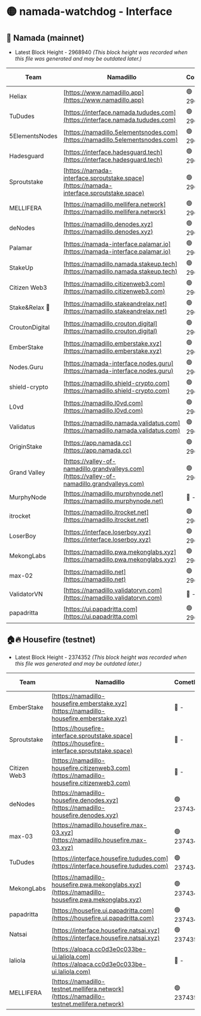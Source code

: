 # 🟡 namada-watchdog - Interface

## 🚀 Namada (mainnet)
- Latest Block Height - 2968940 *(This block height was recorded when this file was generated and may be outdated later.)*

| Team | Namadillo | CometBFT | Indexer | MASP Indexer |
|-|-|-|-|-|
| Heliax | [https://www.namadillo.app](https://www.namadillo.app) | 🟢 2968927 | 🟢 2968926 | 🟢 2968927 |
| TuDudes | [https://interface.namada.tududes.com](https://interface.namada.tududes.com) | 🟢 2968927 | 🟢 2968927 | 🟢 2968927 |
| 5ElementsNodes | [https://namadillo.5elementsnodes.com](https://namadillo.5elementsnodes.com) | 🟢 2968927 | 🟢 2968927 | 🟢 2968927 |
| Hadesguard | [https://interface.hadesguard.tech](https://interface.hadesguard.tech) | 🟢 2968928 | 🟢 2968927 | 🟢 2968927 |
| Sproutstake | [https://namada-interface.sproutstake.space](https://namada-interface.sproutstake.space) | 🟢 2968928 | 🔴 2797937 | 🟢 2968927 |
| MELLIFERA | [https://namadillo.mellifera.network](https://namadillo.mellifera.network) | 🟢 2968929 | 🟢 2968929 | 🟢 2968929 |
| deNodes | [https://namadillo.denodes.xyz](https://namadillo.denodes.xyz) | 🟢 2968929 | 🟢 2968929 | 🟢 2968929 |
| Palamar | [https://namada-interface.palamar.io](https://namada-interface.palamar.io) | 🟢 2968929 | 🟢 2968929 | 🟢 2968929 |
| StakeUp | [https://namadillo.namada.stakeup.tech](https://namadillo.namada.stakeup.tech) | 🟢 2968929 | 🟢 2968929 | 🟢 2968929 |
| Citizen Web3 | [https://namadillo.citizenweb3.com](https://namadillo.citizenweb3.com) | 🟢 2968930 | 🟢 2968929 | 🟢 2968930 |
| Stake&Relax 🦥 | [https://namadillo.stakeandrelax.net](https://namadillo.stakeandrelax.net) | 🟢 2968930 | 🟢 2968930 | 🟢 2968930 |
| CroutonDigital | [https://namadillo.crouton.digital](https://namadillo.crouton.digital) | 🟢 2968931 | 🟢 2968931 | 🟢 2968931 |
| EmberStake | [https://namadillo.emberstake.xyz](https://namadillo.emberstake.xyz) | 🟢 2968931 | 🟢 2968931 | 🟢 2968931 |
| Nodes.Guru | [https://namada-interface.nodes.guru](https://namada-interface.nodes.guru) | 🟢 2968932 | 🟢 2968932 | 🟢 2968931 |
| shield-crypto | [https://namadillo.shield-crypto.com](https://namadillo.shield-crypto.com) | 🟢 2968932 | 🟢 2968932 | 🟢 2968932 |
| L0vd | [https://namadillo.l0vd.com](https://namadillo.l0vd.com) | 🟢 2968933 | 🟢 2968933 | 🟢 2968933 |
| Validatus | [https://namadillo.namada.validatus.com](https://namadillo.namada.validatus.com) | 🟢 2968934 | 🟢 2968934 | 🟢 2968933 |
| OriginStake | [https://app.namada.cc](https://app.namada.cc) | 🟢 2968934 | 🟢 2968934 | 🟢 2968934 |
| Grand Valley | [https://valley-of-namadillo.grandvalleys.com](https://valley-of-namadillo.grandvalleys.com) | 🟢 2968934 | 🟢 2968934 | 🟢 2968934 |
| MurphyNode | [https://namadillo.murphynode.net](https://namadillo.murphynode.net) | 🔴 - | 🔴 - | 🔴 - |
| itrocket | [https://namadillo.itrocket.net](https://namadillo.itrocket.net) | 🟢 2968937 | 🟢 2968936 | 🟢 2968937 |
| LoserBoy | [https://interface.loserboy.xyz](https://interface.loserboy.xyz) | 🟢 2968937 | 🟢 2968937 | 🟢 2968937 |
| MekongLabs | [https://namadillo.pwa.mekonglabs.xyz](https://namadillo.pwa.mekonglabs.xyz) | 🟢 2968938 | 🟢 2968937 | 🟢 2968937 |
| max-02 | [https://namadillo.net](https://namadillo.net) | 🟢 2968938 | 🟢 2968938 | 🟢 2968937 |
| ValidatorVN | [https://namadillo.validatorvn.com](https://namadillo.validatorvn.com) | 🔴 - | 🔴 - | 🔴 - |
| papadritta | [https://ui.papadritta.com](https://ui.papadritta.com) | 🟢 2968940 | 🟢 2968940 | 🟢 2968940 |

## 🏠🔥 Housefire (testnet)
- Latest Block Height - 2374352 *(This block height was recorded when this file was generated and may be outdated later.)*

| Team | Namadillo | CometBFT | Indexer | MASP Indexer |
|-|-|-|-|-|
| EmberStake | [https://namadillo-housefire.emberstake.xyz](https://namadillo-housefire.emberstake.xyz) | 🔴 - | 🔴 - | 🔴 - |
| Sproutstake | [https://housefire-interface.sproutstake.space](https://housefire-interface.sproutstake.space) | 🔴 - | 🔴 - | 🔴 - |
| Citizen Web3 | [https://namadillo-housefire.citizenweb3.com](https://namadillo-housefire.citizenweb3.com) | 🔴 - | 🔴 - | 🔴 - |
| deNodes | [https://namadillo-housefire.denodes.xyz](https://namadillo-housefire.denodes.xyz) | 🟢 2374346 | 🟢 2374346 | 🟢 2374346 |
| max-03 | [https://namadillo.housefire.max-03.xyz](https://namadillo.housefire.max-03.xyz) | 🟢 2374347 | 🔴 2167206 | 🟢 2374347 |
| TuDudes | [https://interface.housefire.tududes.com](https://interface.housefire.tududes.com) | 🟢 2374347 | 🟢 2374347 | 🟢 2374347 |
| MekongLabs | [https://namadillo-housefire.pwa.mekonglabs.xyz](https://namadillo-housefire.pwa.mekonglabs.xyz) | 🟢 2374347 | 🟢 2374347 | 🟢 2374347 |
| papadritta | [https://housefire.ui.papadritta.com](https://housefire.ui.papadritta.com) | 🟢 2374348 | 🟢 2374348 | 🔴 - |
| Natsai | [https://interface.housefire.natsai.xyz](https://interface.housefire.natsai.xyz) | 🟢 2374350 | 🟢 2374350 | 🟢 2374350 |
| laliola | [https://alpaca.cc0d3e0c033be-ui.laliola.com](https://alpaca.cc0d3e0c033be-ui.laliola.com) | 🔴 - | 🔴 - | 🔴 - |
| MELLIFERA | [https://namadillo-testnet.mellifera.network](https://namadillo-testnet.mellifera.network) | 🟢 2374352 | 🟢 2374352 | 🟢 2374352 |

